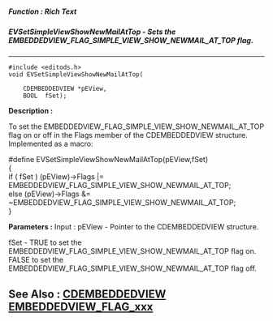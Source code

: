 ##### Function : Rich Text
##### EVSetSimpleViewShowNewMailAtTop - Sets the EMBEDDEDVIEW_FLAG_SIMPLE_VIEW_SHOW_NEWMAIL_AT_TOP flag.
---
```
#include <editods.h>
void EVSetSimpleViewShowNewMailAtTop(

	CDEMBEDDEDVIEW *pEView,
	BOOL  fSet);
```
**Description :**

To set the EMBEDDEDVIEW_FLAG_SIMPLE_VIEW_SHOW_NEWMAIL_AT_TOP flag on or off in 
the Flags member of the CDEMBEDDEDVIEW structure.  Implemented as a macro:

#define EVSetSimpleViewShowNewMailAtTop(pEView,fSet) \
	{\
	 if ( fSet ) (pEView)->Flags |= 
EMBEDDEDVIEW_FLAG_SIMPLE_VIEW_SHOW_NEWMAIL_AT_TOP;\
	 else  (pEView)->Flags &= 
~EMBEDDEDVIEW_FLAG_SIMPLE_VIEW_SHOW_NEWMAIL_AT_TOP;\
	}

**Parameters :**
Input :
pEView  -  Pointer to the CDEMBEDDEDVIEW structure.

fSet  -  TRUE to set the EMBEDDEDVIEW_FLAG_SIMPLE_VIEW_SHOW_NEWMAIL_AT_TOP flag on.  FALSE  to set the EMBEDDEDVIEW_FLAG_SIMPLE_VIEW_SHOW_NEWMAIL_AT_TOP flag off.



**See Also :**
[CDEMBEDDEDVIEW](/reference/Data/CDEMBEDDEDVIEW)
[EMBEDDEDVIEW_FLAG_xxx](/reference/Symb/EMBEDDEDVIEW_FLAG_xxx)
---
